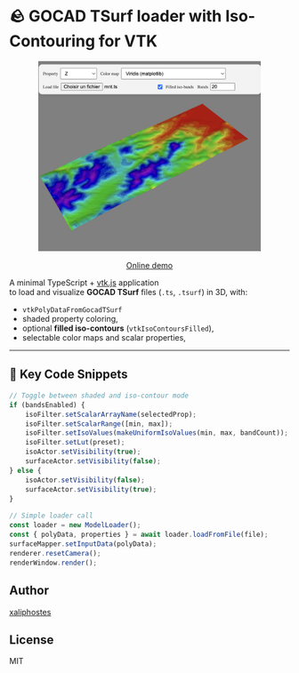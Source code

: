 # 🪨 GOCAD TSurf loader with Iso-Contouring for VTK

<p align="center">
    <img src="screen.png" alt="drawing" width="400"/>
</p>

<center>

[Online demo](https://xaliphostes.github.io/vtk-gocad-loader/)

</center>

A minimal TypeScript + [vtk.js](https://kitware.github.io/vtk-js/) application  
to load and visualize **GOCAD TSurf** files (`.ts`, `.tsurf`) in 3D, with:

- `vtkPolyDataFromGocadTSurf`
- shaded property coloring,
- optional **filled iso-contours** (`vtkIsoContoursFilled`),
- selectable color maps and scalar properties,

---

## 🧠 Key Code Snippets
```ts
// Toggle between shaded and iso-contour mode
if (bandsEnabled) {
    isoFilter.setScalarArrayName(selectedProp);
    isoFilter.setScalarRange([min, max]);
    isoFilter.setIsoValues(makeUniformIsoValues(min, max, bandCount));
    isoFilter.setLut(preset);
    isoActor.setVisibility(true);
    surfaceActor.setVisibility(false);
} else {
    isoActor.setVisibility(false);
    surfaceActor.setVisibility(true);
}
```

```ts
// Simple loader call
const loader = new ModelLoader();
const { polyData, properties } = await loader.loadFromFile(file);
surfaceMapper.setInputData(polyData);
renderer.resetCamera();
renderWindow.render();
```

## Author
[xaliphostes](https://github.com/xaliphostes)

## License
MIT
